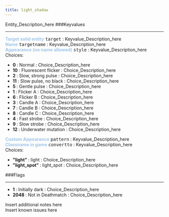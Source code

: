 ```yaml
---
title: light_shadow
---
```


Entity_Description_here
###Keyvalues
<hr>
<div class="entityentry" markdown="1">
<span style="color:#9fc5e8;"><b>Target solid entity</b></span> <kbd  class="tooltip" data-tooltip="target_destination">target</kbd> :
Keyvalue_Description_here
</div>
<div class="entityentry" markdown="1">
<span style="color:#9fc5e8;"><b>Name</b></span> <kbd  class="tooltip" data-tooltip="target_source">targetname</kbd> :
Keyvalue_Description_here
</div>
<div class="entityentry" markdown="1">
<span style="color:#9fc5e8;"><b>Appearance (no name allowed)</b></span> <kbd  class="tooltip" data-tooltip="choices">style</kbd> :
Keyvalue_Description_here
<div class="accordion">
<input type="checkbox" id="accordion-1" name="accordion-checkbox" hidden>
<label class="accordion-header" for="accordion-1">
<i class="icon icon-arrow-right mr-1"></i>
Choices:
</label>
<div class="accordion-body">
<ul>
<li><b>0 </b></span> : Normal : Choice_Description_here</li>
<li><b>10</b></span> : Fluorescent flicker : Choice_Description_here</li>
<li><b>2 </b></span> : Slow, strong pulse : Choice_Description_here</li>
<li><b>11</b></span> : Slow pulse, no black : Choice_Description_here</li>
<li><b>5 </b></span> : Gentle pulse : Choice_Description_here</li>
<li><b>1 </b></span> : Flicker A : Choice_Description_here</li>
<li><b>6 </b></span> : Flicker B : Choice_Description_here</li>
<li><b>3 </b></span> : Candle A : Choice_Description_here</li>
<li><b>7 </b></span> : Candle B : Choice_Description_here</li>
<li><b>8 </b></span> : Candle C : Choice_Description_here</li>
<li><b>4 </b></span> : Fast strobe : Choice_Description_here</li>
<li><b>9 </b></span> : Slow strobe : Choice_Description_here</li>
<li><b>12 </b></span> : Underwater mutation : Choice_Description_here</li>
</ul>
</div>
</div>
</div>
<div class="entityentry" markdown="1">
<span style="color:#9fc5e8;"><b>Custom Appearance</b></span> <kbd  class="tooltip" data-tooltip="string">pattern</kbd> :
Keyvalue_Description_here
</div>
<div class="entityentry" markdown="1">
<span style="color:#9fc5e8;"><b>Classname in game</b></span> <kbd  class="tooltip" data-tooltip="choices">convertto</kbd> :
Keyvalue_Description_here
<div class="accordion">
<input type="checkbox" id="accordion-2" name="accordion-checkbox" hidden>
<label class="accordion-header" for="accordion-2">
<i class="icon icon-arrow-right mr-1"></i>
Choices:
</label>
<div class="accordion-body">
<ul>
<li><b>"light" </b></span> : light : Choice_Description_here</li>
<li><b>"light_spot" </b></span> : light_spot : Choice_Description_here</li>
</ul>
</div>
</div>
</div>
###Flags
<hr>
<div class="entityflags">
<ul>
<li><b>1 </b></span> : Initially dark : Choice_Description_here</li>
<li><b>2048 </b></span> : Not in Deathmatch : Choice_Description_here</li>
</ul>
</div>
<div class="notices blue">Insert additional notes here</div>
<div class="notices red">Insert known issues here</div>
